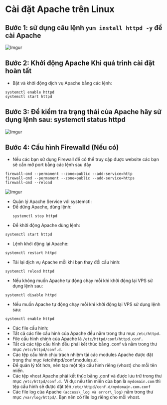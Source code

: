 # Cài đặt Apache trên Linux
## Bước 1: sử dụng câu lệnh `yum install httpd -y` để cài Apache

![Imgur](https://i.imgur.com/tjghUFM.png)

## Bước 2: Khởi động Apache Khi quá trình cài đặt hoàn tất
- Bật và khởi động dịch vụ Apache bằng các lệnh:
```
systemctl enable httpd
systemctl start httpd
```
## Bước 3: Để kiểm tra trạng thái của Apache hãy sử dụng lệnh sau: systemctl status httpd

![Imgur](https://i.imgur.com/UYkxCvL.png)

## Bước 4: Cấu hình Firewalld (Nếu có)
-   Nếu các bạn sử dụng Firewall để có thể truy cập được website các bạn sẽ cần mở port bằng các lệnh sau đây
```
firewall-cmd --permanent --zone=public --add-service=http
firewall-cmd --permanent --zone=public --add-service=https
firewall-cmd --reload
```
![Imgur](https://i.imgur.com/oFKJ6dP.png)


- Quản lý Apache Service với systemctl:
- Để dừng Apache, dùng lệnh: 
  ```
  systemctl stop httpd
  ```
- Để khởi động Apache dùng lệnh: 
```
systemctl start httpd
```
- Lệnh khởi động lại Apache: 
```
systemctl restart httpd
```
- Tải lại dịch vụ Apache mỗi khi bạn thay đổi cấu hình: 
```
systemctl reload httpd
```
- Nếu không muốn Apache tự động chạy mỗi khi khởi động lại VPS sử dụng lệnh sau: 
```
systemctl disable httpd
```
- Nếu muốn Apache tự động chạy mỗi khi khởi động lại VPS sử dụng lệnh sau: 
```
systemctl enable httpd
```

- Các file cấu hình:
- Tất cả các file cấu hình của Apache đều nằm trong thư mục `/etc/httpd.`
- File cấu hình chính của Apache là `/etc/httpd/conf/httpd.conf.`
- Tất cả các tệp cấu hình đều phải kết thúc bằng .conf và nằm trong thư mục `/etc/httpd/conf.d.`
- Các tệp cấu hình chịu trách nhiệm tải các modules Apache được đặt trong thư mục /etc/httpd/conf.modules.d.
- Để quản lý tốt hơn, nên tạo một tệp cấu hình riêng (vhost) cho mỗi tên miền.
- Các tệp vhost Apache phải kết thúc bằng .conf và được lưu trữ trong thư mục `/etc/httpd/conf.d.` Ví dụ: nếu tên miền của bạn là `mydomain.com` thì tệp cấu hình sẽ được đặt tên `/etc/httpd/conf.d/mydomain.com.conf`
- Các file log của Apache `(access\_log và error\_log)` nằm trong thư mục `/var/log/httpd/`. Bạn nên có file log riêng cho mỗi vhost.

